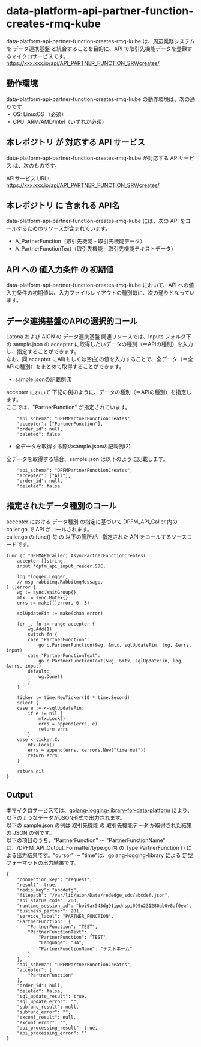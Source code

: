 # data-platform-api-partner-function-creates-rmq-kube

data-platform-api-partner-function-creates-rmq-kube は、周辺業務システム　を データ連携基盤 と統合することを目的に、API で取引先機能データを登録するマイクロサービスです。  
https://xxx.xxx.io/api/API_PARTNER_FUNCTION_SRV/creates/

## 動作環境

data-platform-api-partner-function-creates-rmq-kube の動作環境は、次の通りです。  
・ OS: LinuxOS （必須）  
・ CPU: ARM/AMD/Intel（いずれか必須）  


## 本レポジトリ が 対応する API サービス
data-platform-api-partner-function-creates-rmq-kube が対応する APIサービス は、次のものです。

APIサービス URL: https://xxx.xxx.io/api/API_PARTNER_FUNCTION_SRV/creates/

## 本レポジトリ に 含まれる API名
data-platform-api-partner-function-creates-rmq-kube には、次の API をコールするためのリソースが含まれています。  

* A_PartnerFunction（取引先機能 - 取引先機能データ）
* A_PartnerFunctionText（取引先機能 - 取引先機能テキストデータ）

## API への 値入力条件 の 初期値
data-platform-api-partner-function-creates-rmq-kube において、API への値入力条件の初期値は、入力ファイルレイアウトの種別毎に、次の通りとなっています。  

## データ連携基盤のAPIの選択的コール

Latona および AION の データ連携基盤 関連リソースでは、Inputs フォルダ下の sample.json の accepter に取得したいデータの種別（＝APIの種別）を入力し、指定することができます。  
なお、同 accepter にAll(もしくは空白)の値を入力することで、全データ（＝全APIの種別）をまとめて取得することができます。  

* sample.jsonの記載例(1)  

accepter において 下記の例のように、データの種別（＝APIの種別）を指定します。  
ここでは、"PartnerFunction" が指定されています。    
  
```
	"api_schema": "DPFMPartnerFunctionCreates",
	"accepter": ["PartnerFunction"],
	"order_id": null,
	"deleted": false
```
  
* 全データを取得する際のsample.jsonの記載例(2)  

全データを取得する場合、sample.json は以下のように記載します。  

```
	"api_schema": "DPFMPartnerFunctionCreates",
	"accepter": ["All"],
	"order_id": null,
	"deleted": false
```

## 指定されたデータ種別のコール

accepter における データ種別 の指定に基づいて DPFM_API_Caller 内の caller.go で API がコールされます。  
caller.go の func() 毎 の 以下の箇所が、指定された API をコールするソースコードです。  

```
func (c *DPFMAPICaller) AsyncPartnerFunctionCreates(
	accepter []string,
	input *dpfm_api_input_reader.SDC,

	log *logger.Logger,
	// msg rabbitmq.RabbitmqMessage,
) []error {
	wg := sync.WaitGroup{}
	mtx := sync.Mutex{}
	errs := make([]error, 0, 5)

	sqlUpdateFin := make(chan error)

	for _, fn := range accepter {
		wg.Add(1)
		switch fn {
		case "PartnerFunction":
			go c.PartnerFunction(&wg, &mtx, sqlUpdateFin, log, &errs, input)
		case "PartnerFunctionText":
			go c.PartnerFunctionText(&wg, &mtx, sqlUpdateFin, log, &errs, input)
		default:
			wg.Done()
		}
	}

	ticker := time.NewTicker(10 * time.Second)
	select {
	case e := <-sqlUpdateFin:
		if e != nil {
			mtx.Lock()
			errs = append(errs, e)
			return errs
		}
	case <-ticker.C:
		mtx.Lock()
		errs = append(errs, xerrors.New("time out"))
		return errs
	}

	return nil
}
```

## Output  
本マイクロサービスでは、[golang-logging-library-for-data-platform](https://github.com/latonaio/golang-logging-library-for-data-platform) により、以下のようなデータがJSON形式で出力されます。  
以下の sample.json の例は 取引先機能 の 取引先機能データ が取得された結果の JSON の例です。  
以下の項目のうち、"PartnerFunction" ～ "PartnerFunctionName" は、/DPFM_API_Output_Formatter/type.go 内 の Type PartnerFunction {} による出力結果です。"cursor" ～ "time"は、golang-logging-library による 定型フォーマットの出力結果です。  

```
{
	"connection_key": "request",
	"result": true,
	"redis_key": "abcdefg",
	"filepath": "/var/lib/aion/Data/rededge_sdc/abcdef.json",
	"api_status_code": 200,
	"runtime_session_id": "boi9ar543dg91ipdnspi099u231280ab0v8af0ew",
	"business_partner": 201,
	"service_label": "PARTNER_FUNCTION",
	"PartnerFunction": {
		"PartnerFunction": "TEST",
		"PartnerFunctionText": {
			"PartnerFunction": "TEST",
			"Language": "JA",
			"PartnerFunctionName": "テストネーム"
		}
	},
	"api_schema": "DPFMPartnerFunctionCreates",
	"accepter": [
		"PartnerFunction"
	],
	"order_id": null,
	"deleted": false,
	"sql_update_result": true,
	"sql_update_error": "",
	"subfunc_result": null,
	"subfunc_error": "",
	"exconf_result": null,
	"exconf_error": "",
	"api_processing_result": true,
	"api_processing_error": ""
}
```

